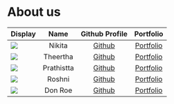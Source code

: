 # About us

| Display                                             |    Name    |        Github Profile         |             Portfolio             |
|-----------------------------------------------------|:----------:|:-----------------------------:|:---------------------------------:|
| ![](https://via.placeholder.com/100.png?text=Photo) |   Nikita   | [Github](https://github.com/) | [Portfolio](docs/team/johndoe.md) |
| ![](https://via.placeholder.com/100.png?text=Photo) |  Theertha  | [Github](https://github.com/) | [Portfolio](docs/team/johndoe.md) |
| ![](https://via.placeholder.com/100.png?text=Photo) | Prathistta | [Github](https://github.com/) | [Portfolio](docs/team/johndoe.md) |
| ![](https://via.placeholder.com/100.png?text=Photo) |   Roshni   | [Github](https://github.com/) | [Portfolio](docs/team/johndoe.md) |
| ![](https://via.placeholder.com/100.png?text=Photo) |  Don Roe   | [Github](https://github.com/) | [Portfolio](docs/team/johndoe.md) |
